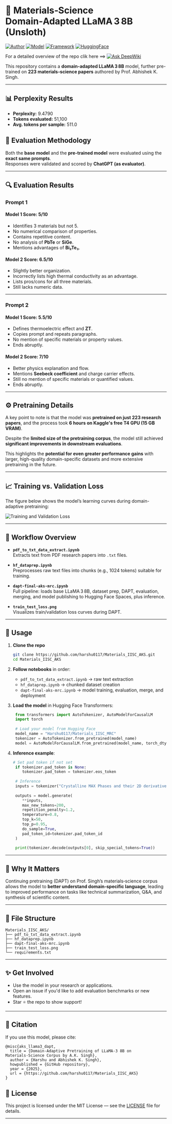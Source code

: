 


# 🧠 Materials‑Science Domain‑Adapted LLaMA 3 8B (Unsloth)

[![Author](https://img.shields.io/badge/Author-harshu0117-blue)](https://github.com/harshu0117)
[![Model](https://img.shields.io/badge/Model-LLaMA3--8B-green)](https://huggingface.co/meta-llama)
[![Framework](https://img.shields.io/badge/Unsloth-Finetuning%20Made%20Easy-orange)](https://github.com/unslothai/unsloth)
[![HuggingFace](https://img.shields.io/badge/HuggingFace-Transformers-yellow)](https://huggingface.co/)

For a detailed overview of the repo clik here ==>
[![Ask DeepWiki](https://deepwiki.com/badge.svg)](https://deepwiki.com/harshu0117/Materials_IISC_AKS)


This repository contains a **domain-adapted LLaMA 3 8B** model, further pre-trained on **223 materials‑science papers** authored by Prof. Abhishek K. Singh.

---

## 📊 Perplexity Results

- **Perplexity:** 9.4790  
- **Tokens evaluated:** 51,100  
- **Avg. tokens per sample:** 511.0  

## 🧪 Evaluation Methodology

Both the **base model** and the **pre-trained model** were evaluated using the **exact same prompts**.  
Responses were validated and scored by **ChatGPT (as evaluator)**.

---

## 🔍 Evaluation Results

### **Prompt 1**

#### Model 1 Score: **5/10**

- Identifies 3 materials but not 5.
- No numerical comparison of properties.
- Contains repetitive content.
- No analysis of **PbTe** or **SiGe**.
- Mentions advantages of **Bi₂Te₃**.

#### Model 2 Score: **6.5/10**

- Slightly better organization.
- Incorrectly lists high thermal conductivity as an advantage.
- Lists pros/cons for all three materials.
- Still lacks numeric data.

---

### **Prompt 2**

#### Model 1 Score: **5.5/10**

- Defines thermoelectric effect and **ZT**.
- Copies prompt and repeats paragraphs.
- No mention of specific materials or property values.
- Ends abruptly.

#### Model 2 Score: **7/10**

- Better physics explanation and flow.
- Mentions **Seebeck coefficient** and charge carrier effects.
- Still no mention of specific materials or quantified values.
- Ends abruptly.

---

## ⚙️ Pretraining Details

A key point to note is that the model was **pretrained on just 223 research papers**, and the process took **6 hours on Kaggle's free T4 GPU (15 GB VRAM)**.  

Despite the **limited size of the pretraining corpus**, the model still achieved **significant improvements in downstream evaluations**.  

This highlights the **potential for even greater performance gains** with larger, high-quality domain-specific datasets and more extensive pretraining in the future.

---

## 📈 Training vs. Validation Loss

The figure below shows the model’s learning curves during domain-adaptive pretraining:

![Training and Validation Loss](train_test_loss.png)

---

## 🧪 Workflow Overview

- **`pdf_to_txt_data_extract.ipynb`**  
  Extracts text from PDF research papers into `.txt` files.

- **`hf_dataprep.ipynb`**  
  Preprocesses raw text files into chunks (e.g., 1024 tokens) suitable for training.

- **`dapt-final-aks-mrc.ipynb`**  
  Full pipeline: loads base LLaMA 3 8B, dataset prep, DAPT, evaluation, merging, and model publishing to Hugging Face Spaces, plus inference.

- **`train_test_loss.png`**  
  Visualizes train/validation loss curves during DAPT.


---

## 🚀 Usage

1. **Clone the repo**  
   ```bash
   git clone https://github.com/harshu0117/Materials_IISC_AKS.git
   cd Materials_IISC_AKS

2. **Follow notebooks** in order:

   * `pdf_to_txt_data_extract.ipynb` → raw text extraction
   * `hf_dataprep.ipynb` → chunked dataset creation
   * `dapt-final-aks-mrc.ipynb` → model training, evaluation, merge, and deployment

3. **Load the model** in Hugging Face Transformers:

   ```python
    from transformers import AutoTokenizer, AutoModelForCausalLM
    import torch
    
    # Load your model from Hugging Face
    model_name = "Harshu0117/Materials_IISC_MRC"
    tokenizer = AutoTokenizer.from_pretrained(model_name)
    model = AutoModelForCausalLM.from_pretrained(model_name, torch_dtype=torch.float16, device_map="auto")

   ```

4. **Inference example**:

   ```python
   # Set pad token if not set
    if tokenizer.pad_token is None:
       tokenizer.pad_token = tokenizer.eos_token
    
    # Inference
    inputs = tokenizer("Crystalline MAX Phases and their 2D derivative MXenes", return_tensors="pt").to("cuda")
    
    outputs = model.generate(
       **inputs,
       max_new_tokens=200,
       repetition_penalty=1.2,
       temperature=0.8,
       top_k=50,
       top_p=0.95,
       do_sample=True,
       pad_token_id=tokenizer.pad_token_id
    )
    
    print(tokenizer.decode(outputs[0], skip_special_tokens=True))
   ```

---

## 🎯 Why It Matters

Continuing pretraining (DAPT) on Prof. Singh’s materials‑science corpus allows the model to **better understand domain‑specific language**, leading to improved performance on tasks like technical summarization, Q\&A, and synthesis of scientific content.

---

## 📂 File Structure

```
Materials_IISC_AKS/
├── pdf_to_txt_data_extract.ipynb
├── hf_dataprep.ipynb
├── dapt-final-aks-mrc.ipynb
├── train_test_loss.png
└── requirements.txt
```

---

## ✨ Get Involved

* Use the model in your research or applications.
* Open an issue if you'd like to add evaluation benchmarks or new features.
* Star ⭐️ the repo to show support!

---

## 📝 Citation

If you use this model, please cite:

```
@misc{aks_llama3_dapt,
  title = {Domain‑Adaptive Pretraining of LLaMA‑3 8B on Materials‑Science Corpus by A.K. Singh},
  author = {Harshu and Abhishek K. Singh},
  howpublished = {GitHub repository},
  year = {2025},
  url = {https://github.com/harshu0117/Materials_IISC_AKS}
}
```

## 📜 License

This project is licensed under the MIT License — see the [LICENSE](LICENSE) file for details.

---


